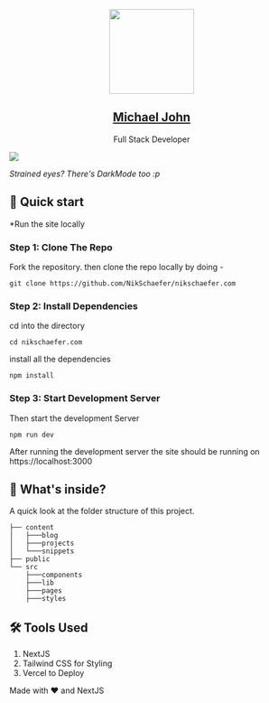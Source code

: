 <p align="center">
<img width="150" src="https://snowportfolio.vercel.app/" />
</p>

<h2 align="center"><a href="https://snowportfolio.vercel.app/">Michael John</a></h2>

<p align="center">Full Stack Developer</p>

<img src="https://nikschaefer.com/site.JPG" />

_Strained eyes? There's DarkMode too :p_

## 🚀 Quick start

\*Run the site locally

### Step 1: Clone The Repo

Fork the repository. then clone the repo locally by doing -

```
git clone https://github.com/NikSchaefer/nikschaefer.com
```

### Step 2: Install Dependencies

cd into the directory

```
cd nikschaefer.com
```

install all the dependencies

```
npm install
```

### Step 3: Start Development Server

Then start the development Server

```
npm run dev
```

After running the development server the site should be running on
https://localhost:3000

## 📂 What's inside?

A quick look at the folder structure of this project.

```
├── content
│   ├───blog
│   ├───projects
│   └───snippets
├── public
└── src
    ├───components
    ├───lib
    ├───pages
    ├───styles
```

## 🛠️ Tools Used

1. NextJS
1. Tailwind CSS for Styling
1. Vercel to Deploy

Made with ❤️ and NextJS
